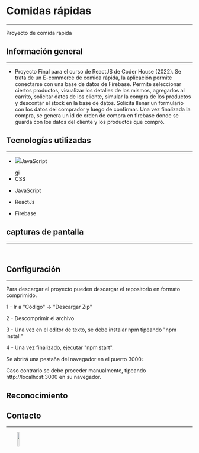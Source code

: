 <h1><font style="vertical-align: inherit;"><font style="vertical-align: inherit;">Comidas rápidas</font></font></h1>
<hr><p>Proyecto de comida rápida</p><h2><font style="vertical-align: inherit;"><font style="vertical-align: inherit;">Información general</font></font></h2>
<hr><ul>
<li>Proyecto Final para el curso de ReactJS de Coder House (2022).
Se trata de un E-commerce de comida rápida, la aplicación permite conectarse con una base de datos de Firebase.
Permite seleccionar ciertos productos, visualizar los detalles de los mismos, agregarlos al carrito,
solicitar datos de los cliente, simular la compra de los productos y descontar el stock en la base de datos. Solicita llenar un formulario con los datos del comprador y luego de confirmar. Una vez finalizada la compra, se genera un id de orden de compra en firebase donde se guarda con los datos del cliente y los productos que compró.</li>
</ul><h2><font style="vertical-align: inherit;"><font style="vertical-align: inherit;">Tecnologías utilizadas</font></font></h2>
<hr><ul>
<li><font style="vertical-align: inherit;"><font style="vertical-align: inherit;"><img src="https://res.cloudinary.com/ramdestroyeer/image/upload/c_scale,w_40/v1662590772/js_inta0q.png"></font>JavaScript</font></li>
</ul><ul>gi
<li><font style="vertical-align: inherit;"><font style="vertical-align: inherit;">CSS</font></font></li>
</ul><ul>
<li><font style="vertical-align: inherit;"><font style="vertical-align: inherit;">JavaScript</font></font></li>
</ul><ul>
<li><font style="vertical-align: inherit;"><font style="vertical-align: inherit;">ReactJs</font></font></li>
</ul><ul>
<li><font style="vertical-align: inherit;"><font style="vertical-align: inherit;">Firebase</font></font></li>
</ul><h2><font style="vertical-align: inherit;"><font style="vertical-align: inherit;">capturas de pantalla</font></font></h2>
<hr><p><img src="https://res.cloudinary.com/ramdestroyeer/image/upload/v1662588727/Sin_t%C3%ADtulo2_ekmqq0.png" alt=""></p><p><img src="https://res.cloudinary.com/ramdestroyeer/image/upload/v1662588726/Sin_t%C3%ADtulo_daetch.png" alt=""></p><h2><font style="vertical-align: inherit;"><font style="vertical-align: inherit;">Configuración</font></font></h2>
<hr><p>Para descargar el proyecto pueden descargar el repositorio en formato comprimido.</p>
<p><font style="vertical-align: inherit;"><font style="vertical-align: inherit;">1 - Ir a "Código" -&gt; "Descargar Zip"</font></font></p>
<p>2 - Descomprimir el archivo</p>
<p>3 - Una vez en el editor de texto, se debe instalar npm
tipeando "npm install"</p>
<p>4 - Una vez finalizado, ejecutar "npm start".</p>
<p>Se abrirá una pestaña del navegador en el puerto 3000:</p>
<p>Caso contrario se debe proceder manualmente, tipeando http://localhost:3000 en su navegador.</p><h2><font style="vertical-align: inherit;"><font style="vertical-align: inherit;">Reconocimiento</font></font></h2>
<h2><font style="vertical-align: inherit;"><font style="vertical-align: inherit;">Contacto</font></font></h2>
<hr><p><span style="margin-right: 30px;"></span><a href="https://github.com/ramaacevedo"><img target="_blank" src="https://cdn.jsdelivr.net/gh/devicons/devicon/icons/github/github-original.svg" style="width: 10%;"></a></p>